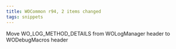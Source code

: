 ```yaml
---
title: WOCommon r94, 2 items changed
tags: snippets
---
```


Move WO_LOG_METHOD_DETAILS from WOLogManager header to WODebugMacros header
